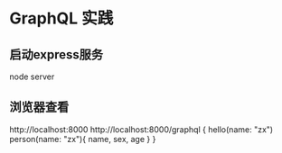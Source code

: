 # GraphQL 实践
## 启动express服务
node server

## 浏览器查看
http://localhost:8000
http://localhost:8000/graphql
{
  hello(name: "zx")
  person(name: "zx"){
    name,
    sex,
    age
  }
}
